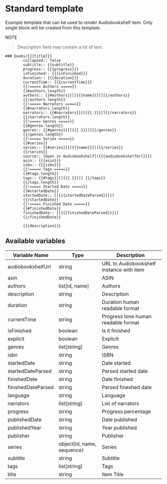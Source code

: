 # Standard template
Example template that can be used to render Audiobookshelf item. Only single block will be created from this template.

NOTE
> Description field may contain a lot of text.

```
### books/{{{title}}}
        collapsed:: false
        subtitle:: {{subtitle}}
        progress:: {{{progress}}}
        isFinished:: {{{isFinished}}}
        duration:: {{{duration}}}
        currentTime:: {{{currentTime}}}
        {{!===== Authors =====}}
        {{#authors.length}}
        authors:: {{#authors}}[[{{{name}}}]]{{/authors}}
        {{/authors.length}}
        {{!===== Narrators =====}}
        {{#narrators.length}}
        narrators:: {{#narrators}}[[{{{.}}}]]{{/narrators}}
        {{/narrators.length}}
        {{!===== Genres =====}}
        {{#genres.length}}
        genres:: {{#genres}}[[{{{.}}}]]{{/genres}}
        {{/genres.length}}
        {{!===== Series =====}}
        {{#series}}
        series:: {{#series}}[[{{{name}}}]]{{/series}}
        {{/series}}
        source:: [Open in Audiobookshelf]({{{audiobookshelfUrl}}})
        asin:: {{{asin}}}
        isbn:: {{{isbn}}}
        {{!===== Tags =====}}
        {{#tags.length}}
        tags:: {{#tags}}[[{{{.}}}]] {{/tags}}
        {{/tags.length}}
        {{!===== Started Date =====}}
        {{#startedDate}}
        startedDate:: [[{{{startedDateParsed}}}]]
        {{/startedDate}}
        {{!===== Finished Date =====}}
        {{#finishedDate}}
        finishedDate:: [[{{{finishedDateParsed}}}]]
        {{/finishedDate}}
        
        {{{description}}}
```


## Available variables

| Variable Name | Type | Description |
|---------------|------|-------------|
| audiobookshelfUrl | string | URL to Audiobookshelf instance with item |
| asin | string | ASIN |
| authors | list[id, name] | Authors |
| description | string | Description |
| duration | string | Duration human readable format|
| currentTime | string | Progress time human readable format|
| isFinished | boolean | Is it finished |
| explicit | boolean | Explicit |
| genres | list[string] | Genres |
| isbn | string | ISBN |
| startedDate | string | Date started|
| startedDateParsed | string| Parsed started date|
| finishedDate | string | Date finished |
| finishedDateParsed | string | Parsed fineshed date|
| language | string | Language |
| narrators | list[string] | List of narrators |
| progress | string | Progress percentage |
| publishedDate | string | Date published |
| publishedYear | string | Year published|
| publisher | string | Publisher |
| series | object{id, name, sequence} | Series |
| subtitle | string | Subtitle ||
| tags | list[string] | Tags |
| title | string | Item Title |

